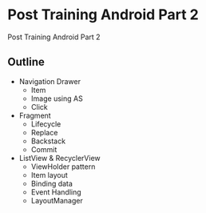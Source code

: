 # Post Training Android Part 2
Post Training Android Part 2

## Outline
- Navigation Drawer
  - Item
  - Image using AS
  - Click
- Fragment
  - Lifecycle
  - Replace
  - Backstack
  - Commit
- ListView & RecyclerView
  - ViewHolder pattern
  - Item layout
  - Binding data
  - Event Handling
  - LayoutManager
